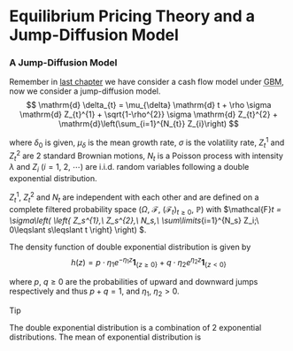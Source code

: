 # Equilibrium Pricing Theory and a Jump-Diffusion Model

### A Jump-Diffusion Model
Remember in [last chapter](courses/mathematical_finance/7_pricing_corporate_securities.md#cash-flow-model) we have consider a cash flow model under <abbr title='Geometric Brownian Motion'>GBM</abbr>, now we consider a jump-diffusion model.
$$
\mathrm{d} \delta_{t} = \mu_{\delta} \mathrm{d} t + \rho \sigma \mathrm{d} Z_{t}^{1} + \sqrt{1-\rho^{2}} \sigma \mathrm{d} Z_{t}^{2} + \mathrm{d}\left(\sum_{i=1}^{N_{t}} Z_{i}\right)
$$

where $\delta_0$ is given, $\mu_{\delta}$ is the mean growth rate, $\sigma$ is the volatility rate, $Z_t^{1}$ and $Z_t^{2}$ are 2 standard Brownian motions, $N_t$ is a Poisson process with intensity $\lambda$ and $Z_i \ (i=1,\ 2,\ \cdots)$ are i.i.d. random variables following a double exponential distribution.

$Z_t^{1}$, $Z_t^{2}$ and $N_t$ are independent with each other and are defined on a complete filtered probability space $(\Omega,\ \mathcal{F},\ (\mathcal{F}_t)_{t\geqslant 0},\ \mathbb{P})$ with $\mathcal{F}_t = \sigma\left( \left\{ Z_s^{1},\ Z_s^{2},\ N_s,\ \sum\limits_{i=1}^{N_s} Z_i;\ 0\leqslant s\leqslant t \right\}  \right) $.

The density function of double exponential distribution is given by 
$$
h(z) = p \cdot \eta_{1} e^{-\eta_{1} z} \mathbf{1}_{\{z \geqslant 0\}} + q \cdot \eta_{2} e^{\eta_{2} z} \mathbf{1}_{\{z<0\}}
$$

where $p,\ q \geqslant 0$ are the probabilities of upward and downward jumps respectively and thus $p+q=1$, and $\eta_1,\ \eta_2 > 0$.

> [!TIP]
> The double exponential distribution is a combination of 2 exponential distributions. The mean of exponential distribution is 